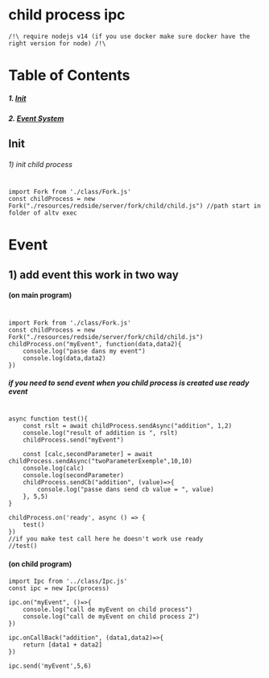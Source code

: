 # child process ipc
`/!\ require nodejs v14 (if you use docker make sure docker have the right version for node) /!\`

# Table of Contents
##### 1. [Init](#Init)
##### 2. [Event System](#event)

## Init
###### 1) init child process
#
```JS
import Fork from './class/Fork.js'
const childProcess = new Fork("./resources/redside/server/fork/child/child.js") //path start in folder of altv exec
```
#
# Event
## 1) add event this work in two way
#### (on main program)
#
```JS
import Fork from './class/Fork.js'
const childProcess = new Fork("./resources/redside/server/fork/child/child.js")
childProcess.on("myEvent", function(data,data2){
    console.log("passe dans my event")
    console.log(data,data2)
})
```
##### if you need to send event when you child process is created use ready event
#
```JS
async function test(){
    const rslt = await childProcess.sendAsync("addition", 1,2)
    console.log("result of addition is ", rslt)
    childProcess.send("myEvent")

    const [calc,secondParameter] = await childProcess.sendAsync("twoParameterExemple",10,10)
    console.log(calc)
    console.log(secondParameter)
    childProcess.sendCb("addition", (value)=>{
        console.log("passe dans send cb value = ", value)
    }, 5,5)
}

childProcess.on('ready', async () => {
    test()
})
//if you make test call here he doesn't work use ready
//test()
```

#### (on child program)
```JS
import Ipc from '../class/Ipc.js'
const ipc = new Ipc(process)

ipc.on("myEvent", ()=>{
    console.log("call de myEvent on child process")
    console.log("call de myEvent on child process 2")
})

ipc.onCallBack("addition", (data1,data2)=>{
    return [data1 + data2]
})

ipc.send('myEvent',5,6)
```

